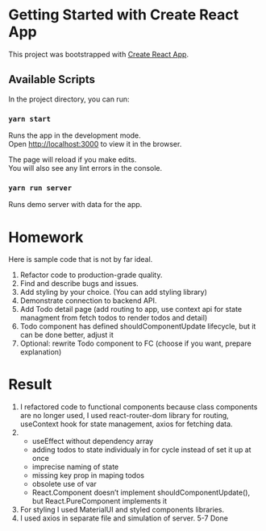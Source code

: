 # Getting Started with Create React App

This project was bootstrapped with [Create React App](https://github.com/facebook/create-react-app).

## Available Scripts

In the project directory, you can run:

### `yarn start`

Runs the app in the development mode.\
Open [http://localhost:3000](http://localhost:3000) to view it in the browser.

The page will reload if you make edits.\
You will also see any lint errors in the console.

### `yarn run server`
Runs demo server with data for the app.

# Homework

Here is sample code that is not by far ideal.

1. Refactor code to production-grade quality.
2. Find and describe bugs and issues.
3. Add styling by your choice. (You can add styling library)
4. Demonstrate connection to backend API.
5. Add Todo detail page (add routing to app, use context api for state managment from fetch todos to render todos and detail)
6. Todo component has defined shouldComponentUpdate lifecycle, but it can be done better, adjust it
7. Optional: rewrite Todo component to FC (choose if you want, prepare explanation)

# Result 

1. I refactored code to functional components because class components are no longer used, 
I used react-router-dom library for routing, useContext hook for state management, axios for fetching 
data.
2. - useEffect without dependency array
   - adding todos to state individualy in for cycle instead of set it up at once
   - imprecise naming of state
   - missing key prop in maping todos
   - obsolete use of var
   - React.Component doesn’t implement shouldComponentUpdate(), but React.PureComponent implements it
3. For styling I used MaterialUI and styled components libraries. 
4. I used axios in separate file and simulation of server. 
5-7 Done

